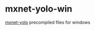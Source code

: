 # mxnet-yolo-win
[mxnet-yolo](https://github.com/zhreshold/mxnet-yolo) precompiled files for windows
